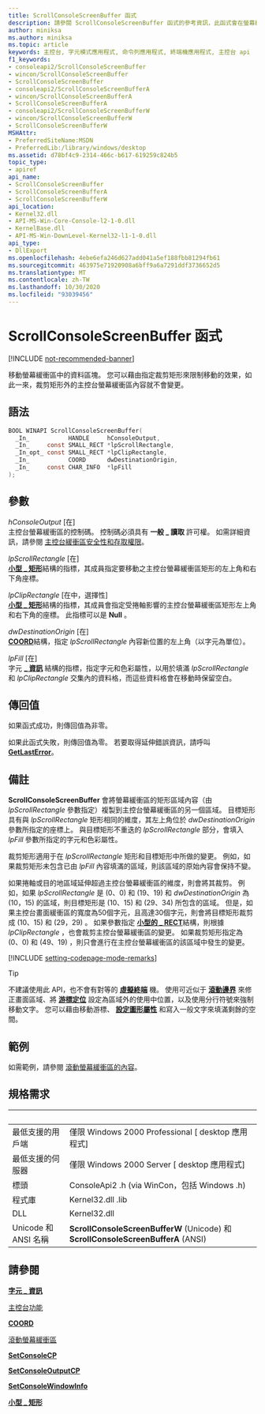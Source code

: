 ```yaml
---
title: ScrollConsoleScreenBuffer 函式
description: 請參閱 ScrollConsoleScreenBuffer 函式的參考資訊，此函式會在螢幕緩衝區中移動資料區塊。
author: miniksa
ms.author: miniksa
ms.topic: article
keywords: 主控台, 字元模式應用程式, 命令列應用程式, 終端機應用程式, 主控台 api
f1_keywords:
- consoleapi2/ScrollConsoleScreenBuffer
- wincon/ScrollConsoleScreenBuffer
- ScrollConsoleScreenBuffer
- consoleapi2/ScrollConsoleScreenBufferA
- wincon/ScrollConsoleScreenBufferA
- ScrollConsoleScreenBufferA
- consoleapi2/ScrollConsoleScreenBufferW
- wincon/ScrollConsoleScreenBufferW
- ScrollConsoleScreenBufferW
MSHAttr:
- PreferredSiteName:MSDN
- PreferredLib:/library/windows/desktop
ms.assetid: d78bf4c9-2314-466c-b617-619259c824b5
topic_type:
- apiref
api_name:
- ScrollConsoleScreenBuffer
- ScrollConsoleScreenBufferA
- ScrollConsoleScreenBufferW
api_location:
- Kernel32.dll
- API-MS-Win-Core-Console-l2-1-0.dll
- KernelBase.dll
- API-MS-Win-DownLevel-Kernel32-l1-1-0.dll
api_type:
- DllExport
ms.openlocfilehash: 4ebe6efa246d627add041a5ef188fbb81294fb61
ms.sourcegitcommit: 463975e71920908a6bff9a6a7291ddf3736652d5
ms.translationtype: MT
ms.contentlocale: zh-TW
ms.lasthandoff: 10/30/2020
ms.locfileid: "93039456"
---
```

# <a name="scrollconsolescreenbuffer-function"></a>ScrollConsoleScreenBuffer 函式

[!INCLUDE [not-recommended-banner](./includes/not-recommended-banner.md)]

移動螢幕緩衝區中的資料區塊。 您可以藉由指定裁剪矩形來限制移動的效果，如此一來，裁剪矩形外的主控台螢幕緩衝區內容就不會變更。

## <a name="syntax"></a>語法

```C
BOOL WINAPI ScrollConsoleScreenBuffer(
  _In_           HANDLE     hConsoleOutput,
  _In_     const SMALL_RECT *lpScrollRectangle,
  _In_opt_ const SMALL_RECT *lpClipRectangle,
  _In_           COORD      dwDestinationOrigin,
  _In_     const CHAR_INFO  *lpFill
);
```

## <a name="parameters"></a>參數

*hConsoleOutput* \[在\]  
主控台螢幕緩衝區的控制碼。 控制碼必須具有 **一般 \_ 讀取** 許可權。 如需詳細資訊，請參閱 [主控台緩衝區安全性和存取權限](console-buffer-security-and-access-rights.md)。

*lpScrollRectangle* \[在\]  
[**小型 \_ 矩形**](small-rect-str.md)結構的指標，其成員指定要移動之主控台螢幕緩衝區矩形的左上角和右下角座標。

*lpClipRectangle* \[在中，選擇性\]  
[**小型 \_ 矩形**](small-rect-str.md)結構的指標，其成員會指定受捲軸影響的主控台螢幕緩衝區矩形左上角和右下角的座標。 此指標可以是 **Null** 。

*dwDestinationOrigin* \[在\]  
[**COORD**](coord-str.md)結構，指定 *lpScrollRectangle* 內容新位置的左上角（以字元為單位）。

*lpFill* \[在\]  
字元 [**\_ 資訊**](char-info-str.md) 結構的指標，指定字元和色彩屬性，以用於填滿 *lpScrollRectangle* 和 *lpClipRectangle* 交集內的資料格，而這些資料格會在移動時保留空白。

## <a name="return-value"></a>傳回值

如果函式成功，則傳回值為非零。

如果此函式失敗，則傳回值為零。 若要取得延伸錯誤資訊，請呼叫 [**GetLastError**](https://msdn.microsoft.com/library/windows/desktop/ms679360)。

## <a name="remarks"></a>備註

**ScrollConsoleScreenBuffer** 會將螢幕緩衝區的矩形區域內容（由 *lpScrollRectangle* 參數指定）複製到主控台螢幕緩衝區的另一個區域。 目標矩形具有與 *lpScrollRectangle* 矩形相同的維度，其左上角位於 *dwDestinationOrigin* 參數所指定的座標上。 與目標矩形不重迭的 *lpScrollRectangle* 部分，會填入 *lpFill* 參數所指定的字元和色彩屬性。

裁剪矩形適用于在 *lpScrollRectangle* 矩形和目標矩形中所做的變更。 例如，如果裁剪矩形未包含已由 *lpFill* 內容填滿的區域，則該區域的原始內容會保持不變。

如果捲軸或目的地區域延伸超過主控台螢幕緩衝區的維度，則會將其裁剪。 例如，如果 *lpScrollRectangle* 是 (0、0) 和 (19、19) 和 *dwDestinationOrigin* 為 (10，15) 的區域，則目標矩形是 (10、15) 和 (29、34) 所包含的區域。 但是，如果主控台畫面緩衝區的寬度為50個字元，且高達30個字元，則會將目標矩形裁剪成 (10、15) 和 (29，29) 。 如果參數指定 [**小型的 \_ RECT**](small-rect-str.md)結構，則根據 *lpClipRectangle* ，也會裁剪主控台螢幕緩衝區的變更。 如果裁剪矩形指定為 (0、0) 和 (49、19) ，則只會進行在主控台螢幕緩衝區的該區域中發生的變更。

[!INCLUDE [setting-codepage-mode-remarks](./includes/setting-codepage-mode-remarks.md)]

> [!TIP]
> 不建議使用此 API，也不會有對等的 **[虛擬終端](console-virtual-terminal-sequences.md)** 機。 使用可近似于 **[滾動邊界](console-virtual-terminal-sequences.md#scrolling-margins)** 來修正畫面區域、將 **[游標定位](console-virtual-terminal-sequences.md#cursor-positioning)** 設定為區域外的使用中位置，以及使用分行符號來強制移動文字。 您可以藉由移動游標、 **[設定圖形屬性](console-virtual-terminal-sequences.md#text-formatting)** 和寫入一般文字來填滿剩餘的空間。

## <a name="examples"></a>範例

如需範例，請參閱 [滾動螢幕緩衝區的內容](scrolling-a-screen-buffer-s-contents.md)。

## <a name="requirements"></a>規格需求

| &nbsp; | &nbsp; |
|-|-|
| 最低支援的用戶端 | 僅限 Windows 2000 Professional \[ desktop 應用程式\] |
| 最低支援的伺服器 | 僅限 Windows 2000 Server \[ desktop 應用程式\] |
| 標頭 | ConsoleApi2 .h (via WinCon，包括 Windows .h)  |
| 程式庫 | Kernel32.dll .lib |
| DLL | Kernel32.dll |
| Unicode 和 ANSI 名稱 | **ScrollConsoleScreenBufferW** (Unicode) 和 **ScrollConsoleScreenBufferA** (ANSI)  |

## <a name="see-also"></a>請參閱

[**字元 \_ 資訊**](char-info-str.md)

[主控台功能](console-functions.md)

[**COORD**](coord-str.md)

[滾動螢幕緩衝區](scrolling-the-screen-buffer.md)

[**SetConsoleCP**](setconsolecp.md)

[**SetConsoleOutputCP**](setconsoleoutputcp.md)

[**SetConsoleWindowInfo**](setconsolewindowinfo.md)

[**小型 \_ 矩形**](small-rect-str.md)
